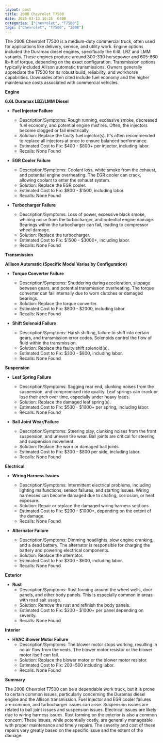 ```yaml
---
layout: post
title: 2008 Chevrolet T7500
date: 2025-03-13 10:25 -0400
categories: ["Chevrolet", "T7500"]
tags: ["Chevrolet", "T7500", "2008"]
---
```

The 2008 Chevrolet T7500 is a medium-duty commercial truck, often used for applications like delivery, service, and utility work. Engine options included the Duramax diesel engines, specifically the 6.6L LBZ and LMM variants. These engines produce around 300-330 horsepower and 605-660 lb-ft of torque, depending on the exact configuration. Transmission options typically included Allison automatic transmissions. Owners generally appreciate the T7500 for its robust build, reliability, and workhorse capabilities. Downsides often cited include fuel economy and the higher maintenance costs associated with commercial vehicles.

**Engine**

**6.6L Duramax LBZ/LMM Diesel**

*   **Fuel Injector Failure**
    *   Description/Symptoms: Rough running, excessive smoke, decreased fuel economy, and potential engine misfires. Often, the injectors become clogged or fail electrically.
    *   Solution: Replace the faulty fuel injector(s). It's often recommended to replace all injectors at once to ensure balanced performance.
    *   Estimated Cost to Fix: $400 - $800+ per injector, including labor.
    *   Recalls: None Found

*   **EGR Cooler Failure**
    *   Description/Symptoms: Coolant loss, white smoke from the exhaust, and potential engine overheating. The EGR cooler can crack, allowing coolant to enter the exhaust system.
    *   Solution: Replace the EGR cooler.
    *   Estimated Cost to Fix: $800 - $1500, including labor.
    *   Recalls: None Found

*   **Turbocharger Failure**
    *   Description/Symptoms: Loss of power, excessive black smoke, whining noise from the turbocharger, and potential engine damage. Bearings within the turbocharger can fail, leading to compressor wheel damage.
    *   Solution: Replace the turbocharger.
    *   Estimated Cost to Fix: $1500 - $3000+, including labor.
    *   Recalls: None Found

**Transmission**

**Allison Automatic (Specific Model Varies by Configuration)**

*   **Torque Converter Failure**
    *   Description/Symptoms: Shuddering during acceleration, slippage between gears, and potential transmission overheating. The torque converter can fail internally due to worn clutches or damaged bearings.
    *   Solution: Replace the torque converter.
    *   Estimated Cost to Fix: $800 - $2000, including labor.
    *   Recalls: None Found

*   **Shift Solenoid Failure**
    *   Description/Symptoms: Harsh shifting, failure to shift into certain gears, and transmission error codes. Solenoids control the flow of fluid within the transmission.
    *   Solution: Replace the faulty shift solenoid(s).
    *   Estimated Cost to Fix: $300 - $800, including labor.
    *   Recalls: None Found

**Suspension**

*   **Leaf Spring Failure**
    *   Description/Symptoms: Sagging rear end, clunking noises from the suspension, and compromised ride quality. Leaf springs can crack or lose their arch over time, especially under heavy loads.
    *   Solution: Replace the damaged leaf spring(s).
    *   Estimated Cost to Fix: $500 - $1000+ per spring, including labor.
    *   Recalls: None Found

*   **Ball Joint Wear/Failure**
    *   Description/Symptoms: Steering play, clunking noises from the front suspension, and uneven tire wear. Ball joints are critical for steering and suspension movement.
    *   Solution: Replace the worn or damaged ball joints.
    *   Estimated Cost to Fix: $300 - $800 per side, including labor.
    *   Recalls: None Found

**Electrical**

*   **Wiring Harness Issues**
    *   Description/Symptoms: Intermittent electrical problems, including lighting malfunctions, sensor failures, and starting issues. Wiring harnesses can become damaged due to chafing, corrosion, or heat exposure.
    *   Solution: Repair or replace the damaged wiring harness sections.
    *   Estimated Cost to Fix: $200 - $1000+, depending on the extent of the damage.
    *   Recalls: None Found

*   **Alternator Failure**
    *   Description/Symptoms: Dimming headlights, slow engine cranking, and a dead battery. The alternator is responsible for charging the battery and powering electrical components.
    *   Solution: Replace the alternator.
    *   Estimated Cost to Fix: $300 - $600, including labor.
    *   Recalls: None Found

**Exterior**

*   **Rust**
    *   Description/Symptoms: Rust forming around the wheel wells, door panels, and other body panels. This is especially common in areas with road salt usage.
    *   Solution: Remove the rust and refinish the body panels.
    *   Estimated Cost to Fix: $200 - $1000+ per panel depending on severity.
    *   Recalls: None Found

**Interior**

*   **HVAC Blower Motor Failure**
    *   Description/Symptoms: The blower motor stops working, resulting in no air flow from the vents. The blower motor resistor or the blower motor itself can fail.
    *   Solution: Replace the blower motor or the blower motor resistor.
    *   Estimated Cost to Fix: $200-$500 including labor.
    *   Recalls: None Found

**Summary**

The 2008 Chevrolet T7500 can be a dependable work truck, but it is prone to certain common issues, particularly concerning the Duramax diesel engine and the Allison transmission. Fuel injector and EGR cooler failures are common, and turbocharger issues can arise. Suspension issues are related to ball joint issues and suspension issues. Electrical issues are likely due to wiring harness issues. Rust forming on the exterior is also a common concern. These issues, while potentially costly, are generally manageable with proper maintenance and timely repairs. The severity and cost of these repairs vary greatly based on the specific issue and the extent of the damage.

